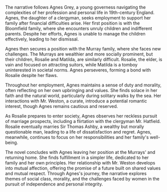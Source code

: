 The narrative follows Agnes Grey, a young governess navigating the complexities of her profession and personal life in 19th-century England. Agnes, the daughter of a clergyman, seeks employment to support her family after financial difficulties arise. Her first position is with the Bloomfield family, where she encounters unruly children and indifferent parents. Despite her efforts, Agnes is unable to manage the children effectively, leading to her dismissal.

Agnes then secures a position with the Murray family, where she faces new challenges. The Murrays are wealthier and more socially prominent, but their children, Rosalie and Matilda, are similarly difficult. Rosalie, the elder, is vain and focused on attracting suitors, while Matilda is a tomboy uninterested in societal norms. Agnes perseveres, forming a bond with Rosalie despite her flaws.

Throughout her employment, Agnes maintains a sense of duty and morality, often reflecting on her own upbringing and values. She finds solace in her faith and the natural world, particularly during solitary walks by the sea. Her interactions with Mr. Weston, a curate, introduce a potential romantic interest, though Agnes remains cautious and reserved.

As Rosalie prepares to enter society, Agnes observes her reckless pursuit of marriage prospects, including a flirtation with the clergyman Mr. Hatfield. Rosalie eventually marries Sir Thomas Ashby, a wealthy but morally questionable man, leading to a life of dissatisfaction and regret. Agnes, meanwhile, continues to focus on her responsibilities and her family's well-being.

The novel concludes with Agnes leaving her position at the Murrays' and returning home. She finds fulfillment in a simpler life, dedicated to her family and her own principles. Her relationship with Mr. Weston develops into mutual affection, offering the promise of a future built on shared values and mutual respect. Through Agnes's journey, the narrative explores themes of social class, morality, and the challenges faced by women in the pursuit of independence and personal integrity.